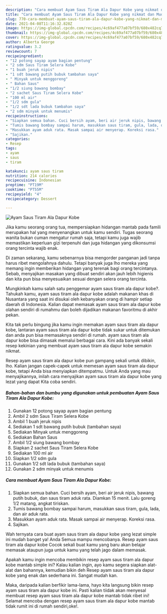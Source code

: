 ```yaml
---
description: "Cara membuat Ayam Saus Tiram Ala Dapur Kobe yang nikmat dan Mudah Dibuat"
title: "Cara membuat Ayam Saus Tiram Ala Dapur Kobe yang nikmat dan Mudah Dibuat"
slug: 770-cara-membuat-ayam-saus-tiram-ala-dapur-kobe-yang-nikmat-dan-mudah-dibuat
date: 2021-04-08T11:16:32.828Z
image: https://img-global.cpcdn.com/recipes/4c69af477a07bf59/680x482cq70/ayam-saus-tiram-ala-dapur-kobe-foto-resep-utama.jpg
thumbnail: https://img-global.cpcdn.com/recipes/4c69af477a07bf59/680x482cq70/ayam-saus-tiram-ala-dapur-kobe-foto-resep-utama.jpg
cover: https://img-global.cpcdn.com/recipes/4c69af477a07bf59/680x482cq70/ayam-saus-tiram-ala-dapur-kobe-foto-resep-utama.jpg
author: Alberta George
ratingvalue: 3.2
reviewcount: 7
recipeingredient:
- "12 potong sayap ayam bagian pentung"
- "2 sdm Saus Tiram Selera Kobe"
- "1 buah jeruk nipis"
- "1 sdt bawang putih bubuk tambahan saya"
- " Minyak untuk menggoreng"
- " Bahan Saus"
- "1/2 siung bawang bombay"
- "2 sachet Saus Tiram Selera Kobe"
- "100 ml air"
- "1/2 sdm gula"
- "1/2 sdt lada bubuk tambahan saya"
- "2 sdm minyak untuk menumis"
recipeinstructions:
- "Siapkan semua bahan. Cuci bersih ayam, beri air jeruk nipis, bawang putih bubuk, dan saus tiram aduk rata. Diamkan 15 menit. Lalu goreng 1/2 matang, angkat tiriskan."
- "Tumis bawang bombay sampai harum, masukkan saus tiram, gula, lada, dan air aduk rata."
- "Masukkan ayam aduk rata. Masak sampai air menyerap. Koreksi rasa."
- "Sajikan."
categories:
- Resep
tags:
- ayam
- saus
- tiram

katakunci: ayam saus tiram 
nutrition: 214 calories
recipecuisine: Indonesian
preptime: "PT19M"
cooktime: "PT55M"
recipeyield: "4"
recipecategory: Dessert

---
```



![Ayam Saus Tiram Ala Dapur Kobe](https://img-global.cpcdn.com/recipes/4c69af477a07bf59/680x482cq70/ayam-saus-tiram-ala-dapur-kobe-foto-resep-utama.jpg)

Jika kamu seorang orang tua, mempersiapkan hidangan mantab pada famili merupakan hal yang menyenangkan untuk kamu sendiri. Tugas seorang  wanita bukan cuman mengatur rumah saja, tetapi kamu juga wajib memastikan keperluan gizi terpenuhi dan juga hidangan yang dikonsumsi orang tercinta wajib enak.

Di zaman  sekarang, kamu sebenarnya bisa mengorder panganan jadi tanpa harus ribet mengolahnya dahulu. Tetapi banyak juga lho mereka yang memang ingin memberikan hidangan yang terenak bagi orang tercintanya. Sebab, menyajikan masakan yang dibuat sendiri akan jauh lebih higienis dan kita pun bisa menyesuaikan sesuai dengan selera orang tercinta. 



Mungkinkah kamu salah satu penggemar ayam saus tiram ala dapur kobe?. Tahukah kamu, ayam saus tiram ala dapur kobe adalah makanan khas di Nusantara yang saat ini disukai oleh kebanyakan orang di hampir setiap daerah di Indonesia. Kalian dapat memasak ayam saus tiram ala dapur kobe olahan sendiri di rumahmu dan boleh dijadikan makanan favoritmu di akhir pekan.

Kita tak perlu bingung jika kamu ingin memakan ayam saus tiram ala dapur kobe, lantaran ayam saus tiram ala dapur kobe tidak sukar untuk ditemukan dan anda pun bisa memasaknya sendiri di rumah. ayam saus tiram ala dapur kobe bisa dimasak memalui berbagai cara. Kini ada banyak sekali resep kekinian yang membuat ayam saus tiram ala dapur kobe semakin nikmat.

Resep ayam saus tiram ala dapur kobe pun gampang sekali untuk dibikin, lho. Kalian jangan capek-capek untuk memesan ayam saus tiram ala dapur kobe, tetapi Anda bisa menyiapkan ditempatmu. Untuk Anda yang mau menyajikannya, inilah cara menyajikan ayam saus tiram ala dapur kobe yang lezat yang dapat Kita coba sendiri.

<!--inarticleads1-->

##### Bahan-bahan dan bumbu yang digunakan untuk pembuatan Ayam Saus Tiram Ala Dapur Kobe:

1. Gunakan 12 potong sayap ayam bagian pentung
1. Ambil 2 sdm Saus Tiram Selera Kobe
1. Ambil 1 buah jeruk nipis
1. Sediakan 1 sdt bawang putih bubuk (tambahan saya)
1. Sediakan  Minyak untuk menggoreng
1. Sediakan  Bahan Saus
1. Ambil 1/2 siung bawang bombay
1. Siapkan 2 sachet Saus Tiram Selera Kobe
1. Sediakan 100 ml air
1. Siapkan 1/2 sdm gula
1. Gunakan 1/2 sdt lada bubuk (tambahan saya)
1. Gunakan 2 sdm minyak untuk menumis




<!--inarticleads2-->

##### Cara membuat Ayam Saus Tiram Ala Dapur Kobe:

1. Siapkan semua bahan. Cuci bersih ayam, beri air jeruk nipis, bawang putih bubuk, dan saus tiram aduk rata. Diamkan 15 menit. Lalu goreng 1/2 matang, angkat tiriskan.
1. Tumis bawang bombay sampai harum, masukkan saus tiram, gula, lada, dan air aduk rata.
1. Masukkan ayam aduk rata. Masak sampai air menyerap. Koreksi rasa.
1. Sajikan.




Wah ternyata cara buat ayam saus tiram ala dapur kobe yang lezat simple ini mudah banget ya! Anda Semua mampu mencobanya. Resep ayam saus tiram ala dapur kobe Cocok sekali buat kamu yang baru akan belajar memasak ataupun juga untuk kamu yang telah jago dalam memasak.

Apakah kamu ingin mencoba membikin resep ayam saus tiram ala dapur kobe mantab simple ini? Kalau kalian ingin, ayo kamu segera siapkan alat-alat dan bahannya, kemudian bikin deh Resep ayam saus tiram ala dapur kobe yang enak dan sederhana ini. Sangat mudah kan. 

Maka, daripada kalian berfikir lama-lama, hayo kita langsung bikin resep ayam saus tiram ala dapur kobe ini. Pasti kalian tiidak akan menyesal membuat resep ayam saus tiram ala dapur kobe mantab tidak ribet ini! Selamat mencoba dengan resep ayam saus tiram ala dapur kobe mantab tidak rumit ini di rumah sendiri,oke!.

